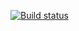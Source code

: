 [![Build status](https://ci.appveyor.com/api/projects/status/mqxm59cp8eaf5nq4?svg=true)](https://ci.appveyor.com/project/yapparovalili/2-3-patterns-testmode)